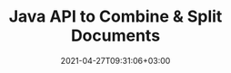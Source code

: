 ---
############################# Static ############################
layout: "product"
date: 2021-04-27T09:31:06+03:00
draft: false

product: "Merger"
product_tag: "merger"
platform: "Java"
platform_tag: "java"

############################# Head ############################
head_title: "Java Document Merging API | merge & remove Word Excel PDF XPS EPUB"
head_description: "Documents merging API for Java. Merge, split, swap, reorder and delete pages of PDF, Microsoft Word, Excel, presentations, Visio, XPS & EPUB formats."

############################# Header ############################
title: "Java API to Combine & Split Documents"
description: "‎Develop high-performance apps that can combine, rip, shuffle, cut or delete pages, slides and diagrams on the go.‎"
button:
    enable: true

############################# SubMenu ############################
submenu:
    enable: true
    
    left:
        img_alt: "GroupDocs.Merger for Java"
        image: "https://www.groupdocs.cloud/templates/groupdocs/images/product-logos/groupdocs-merger-java.png"
        product: "GroupDocs.Merger"
        platform: "Java"

    middle:
        button:
            # button loop
            - link: "#overview"
              text: "Overview"

            # button loop
            - link: "#features"
              text: "Features"

            # button loop
            - link: "#support"
              text: "Support"

            # button loop
            - link: "https://products.groupdocs.app/merger"
              text: "Live Demo"

            # button loop
            - link: "https://purchase.groupdocs.com/pricing/merger/java"
              text: "Pricing"

    right:
        link_download: "https://downloads.groupdocs.com/merger"
        link_learn: "https://docs.groupdocs.com/merger/java/"
        link_buy: "https://purchase.groupdocs.com"

############################# Overview ############################
overview:
    enable: true
    content: |
      GroupDocs.Merger for Java makes you able to quickly develop top-line business applications in Java. With little coding your Java applications can merge, rip, shuffle, cut and delete single page or batch of pages, slides and diagrams. Merging operations can also be performed on secure files of known and unknown format by applying or removing password protection.
    tabs:
      enable: true     
      
      ## TAB ONE ##
      tab_one:
        description: |
          Following is an overview of GroupDocs.Merger for Java:

        left:
          enable: true
          icon: "fab fa-html5"
          title: "Document Operations"
          content: |
            * Change Page Order
            * Remove or Delete Pages
            * Split or Break document
            * Swap or shuffle any two pages
            * Trim single or multiple pages
            * Join multiple documents
        
        right:
          enable: true
          icon: "fab fa-html5"
          title: "Security Operations"
          content: |
            * Setup document security
            * Check document security status
            * Set document password
            * Update document password
            * Remove document password
      
      ## TAB TWO ##
      tab_two:
        description: |
          GroupDocs.Merger for .NET supports merging the following [document file formats](https://docs.groupdocs.com/merger/net/supported-document-formats/):

        left:
          enable: true
          table:
            # table loop
            - title: "Microsoft Office"
              content: |
                * **Word:** DOC, DOCX, DOCM, DOT, DOTX, DOTM, RTF, TXT‎
                * **Excel:** XLS, XLSX, XLSM, XLSB, XLTM, XLT, XLTM, XLTX, XLAM, SXC, SpreadsheetML
                * **PowerPoint:** PPT, PPTX, PPS, PPSX, PPSM, POT, POTM, POTX, PPTM
                * **OneNote:** ONE

        right:
          enable: true
          table:
            # table loop
            - title: "OpenDocument & Other Formats"
              content: |
                * **OpenDocument Formats**: ODT, OTT, ODP, OTP, ODS
                * **Fixed Layout**: PDF, XPS
                * **Images**: BMP, PNG, TIFF
                * **Web**: HTML, MHT, MHTML
                * **Text**: TXT, CSV, TSV
                * **LaTex**: TEX
                * **Ebook**: EPUB

      ## TAB THREE ##
      tab_three:
        description: |
          GroupDocs.Merger for Java supports following Operating Systems, Frameworks & Package ‎Managers:‎
        
        left:
          enable: true
          table:
            # table loop
            - icon: "fab fa-windows"
              title: "Operating Systems"
              content: |
                * Microsoft Windows Desktop
                * Microsoft Windows Server
                * Linux
                * MacOS

            # table loop
            - icon: "fas fa-code"
              title: "Supported Frameworks"
              content: |
                * Java 7 (1.7) and above

        right:
          enable: true
          table:
            # table loop
            - icon: "fas fa-cogs"
              title: "Development Environments"
              content: |
                * NetBeans
                * IntelliJ IDEA
                * Eclipse
            # table loop
            - icon: "fas fa-tools"
              title: "Build Automation Tool"
              content: |
                * Maven

############################# Features ############################
features:
    enable: true
    title: "GroupDocs.Merger for Java Features"

    feature:
      # feature loop
      - icon: "fas fa-copy"
        content: "Merge various pages, slides & diagrams into a single file"

      # feature loop
      - icon: "fas fa-eye"
        content: "Rip & split huge documents into multiple smaller files"

      # feature loop
      - icon: "fas fa-bolt"
        content: "Shuffle & reorganize pages, slides or diagrams"
      
      # feature loop
      - icon: "fas fa-file-powerpoint"
        content: "Exchange & swap two pages, slides or diagrams among each other within a document"

      # feature loop
      - icon: "fas fa-code"
        content: "Cut & trim document by removing specific pages, slides or diagrams"

      # feature loop
      - icon: "fas fa-cloud"
        content: "Delete single or collection of pages, slides or diagrams"

      # feature loop
      - icon: "fas fa-remove-format"
        content: "Stitch & merge together a large number of documents in batches"

      # feature loop
      - icon: "fas fa-comment-slash"
        content: "Programmatically check in Java if a document is secured with a password‎"

      # feature loop
      - icon: "fas fa-location-arrow"
        content: "Set, reset and delete password of known & unknown document formats"

      # feature loop
      - icon: "fas fa-border-all"
        content: "Split One Text File to Multiple by Line Numbers"

      # feature loop
      - icon: "fas fa-wrench"
        content: "Get Image Representation of Document Pages"

      # feature loop
      - icon: "fas fa-columns"
        content: "Merge Multiple Documents of Different Formats to a Single PDF File"

      # feature loop
      - icon: "fas fa-file-word"
        content: "Insert OLE Objects into PDF, Word, Excel, PowerPoint & Open Document Formats"

      # feature loop
      - icon: "fas fa-envelope"
        content: "Programmatically Attach Files to A PDF Document"

      # feature loop
      - icon: "fas fa-print"
        content: "Add Document to Diagram via OLE Objects"

    more_feature:
      # more_feature_loop
      - title: "Remove Desired Pages from Documents"
        content: |
          GroupDocs.Merger for Java API lets you select and delete unwanted pages from your document.

      # more_feature_loop
      - title: "Check Password of Unknown Document Format"
        content: "Even if the format of a particular document is unknown, GroupDocs.Merger for Java enables you to check & retrieve document password, if available.‎‎"

      # more_feature_loop
      - title: "Join Password-Protected Documents of Known Formats"
        content: |
          GroupDocs.Merger for Java API allows you to get a list of documents of known and unknown formats. Following example shows, how you can do it for known file formats, using Java:‎

          ```java
          String password = "SomePasswordString";
          InputStream documentExample1 = new FileInputStream("sourceFile.docx");
          InputStream documentExample2 = new FileInputStream("sourceFile2.docx");
          List documentStreams = new ArrayList();
          JoinItem item1 = new JoinItem(documentExample1, FileFormat.Pdf, password);
          documentStreams.add(item1);
          JoinItem item2 = new JoinItem(documentExample2, FileFormat.Pdf, password);
          documentStreams.add(item2);
          ```

############################# Support ############################
support:
    enable: true

############################# Solutions ############################
solutions:
    enable: true
    title: "GroupDocs.Merger offers document viewing APIs for other popular development environments"

    solution:
        # solution loop
        - img_alt: "GroupDocs.Merger for .NET"
          image: "https://www.groupdocs.cloud/templates/groupdocs/images/product-logos/groupdocs-merger-net.png"
          product: "GroupDocs.Merger"
          platform: ".NET"
          link: "/merger/net"

############################# Back to top ###############################
back_to_top:
  enable: true
---